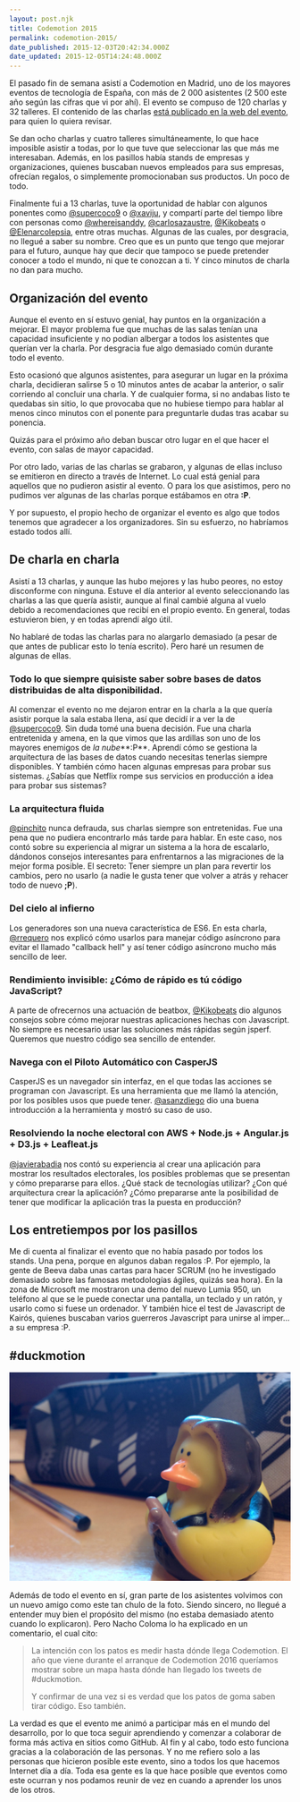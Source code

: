```yaml
---
layout: post.njk
title: Codemotion 2015
permalink: codemotion-2015/
date_published: 2015-12-03T20:42:34.000Z
date_updated: 2015-12-05T14:24:48.000Z
---
```


El pasado fin de semana asistí a Codemotion en Madrid, uno de los mayores eventos de tecnología de España, con más de 2 000 asistentes (2 500 este año según las cifras que vi por ahí). El evento se compuso de 120 charlas y 32 talleres. El contenido de las charlas [está publicado en la web del evento](http://2015.codemotion.es/agenda.html), para quien lo quiera revisar.

Se dan ocho charlas y cuatro talleres simultáneamente, lo que hace imposible asistir a todas, por lo que tuve que seleccionar las que más me interesaban. Además, en los pasillos había stands de empresas y organizaciones, quienes buscaban nuevos empleados para sus empresas, ofrecían regalos, o simplemente promocionaban sus productos. Un poco de todo.

Finalmente fui a 13 charlas, tuve la oportunidad de hablar con algunos ponentes como [@supercoco9](https://twitter.com/supercoco9) o [@xaviju](https://twitter.com/Xaviju), y compartí parte del tiempo libre con personas como [@whereisanddy](https://twitter.com/whereisanddy), [@carlosazaustre](https://twitter.com/carlosazaustre), [@Kikobeats](https://twitter.com/Kikobeats) o [@Elenarcolepsia](https://twitter.com/Elenarcolepsia), entre otras muchas. Algunas de las cuales, por desgracia, no llegué a saber su nombre. Creo que es un punto que tengo que mejorar para el futuro, aunque hay que decir que tampoco se puede pretender conocer a todo el mundo, ni que te conozcan a ti. Y cinco minutos de charla no dan para mucho.

## Organización del evento

Aunque el evento en sí estuvo genial, hay puntos en la organización a mejorar. El mayor problema fue que muchas de las salas tenían una capacidad insuficiente y no podían albergar a todos los asistentes que querían ver la charla. Por desgracia fue algo demasiado común durante todo el evento.

Esto ocasionó que algunos asistentes, para asegurar un lugar en la próxima charla, decidieran salirse 5 o 10 minutos antes de acabar la anterior, o salir corriendo al concluir una charla. Y de cualquier forma, si no andabas listo te quedabas sin sitio, lo que provocaba que no hubiese tiempo para hablar al menos cinco minutos con el ponente para preguntarle dudas tras acabar su ponencia.

Quizás para el próximo año deban buscar otro lugar en el que hacer el evento, con salas de mayor capacidad.

Por otro lado, varias de las charlas se grabaron, y algunas de ellas incluso se emitieron en directo a través de Internet. Lo cual está genial para aquellos que no pudieron asistir al evento. O para los que asistimos, pero no pudimos ver algunas de las charlas porque estábamos en otra **:P**.

Y por supuesto, el propio hecho de organizar el evento es algo que todos tenemos que agradecer a los organizadores. Sin su esfuerzo, no habríamos estado todos allí.

## De charla en charla

Asistí a 13 charlas, y aunque las hubo mejores y las hubo peores, no estoy disconforme con ninguna. Estuve el día anterior al evento seleccionando las charlas a las que quería asistir, aunque al final cambié alguna al vuelo debido a recomendaciones que recibí en el propio evento. En general, todas estuvieron bien, y en todas aprendí algo útil.

No hablaré de todas las charlas para no alargarlo demasiado (a pesar de que antes de publicar esto lo tenía escrito). Pero haré un resumen de algunas de ellas.

### Todo lo que siempre quisiste saber sobre bases de datos distribuidas de alta disponibilidad.

Al comenzar el evento no me dejaron entrar en la charla a la que quería asistir porque la sala estaba llena, así que decidí ir a ver la de [@supercoco9](https://twitter.com/supercoco9). Sin duda tomé una buena decisión. Fue una charla entretenida y amena, en la que vimos que las ardillas son uno de los mayores enemigos de *la nube***:P**. Aprendí cómo se gestiona la arquitectura de las bases de datos cuando necesitas tenerlas siempre disponibles. Y también cómo hacen algunas empresas para probar sus sistemas. ¿Sabías que Netflix rompe sus servicios en producción a idea para probar sus sistemas?

### La arquitectura fluida

[@pinchito](https://twitter.com/pinchito) nunca defrauda, sus charlas siempre son entretenidas. Fue una pena que no pudiera encontrarlo más tarde para hablar. En este caso, nos contó sobre su experiencia al migrar un sistema a la hora de escalarlo, dándonos consejos interesantes para enfrentarnos a las migraciones de la mejor forma posible. El secreto: Tener siempre un plan para revertir los cambios, pero no usarlo (a nadie le gusta tener que volver a atrás y rehacer todo de nuevo **;P**).

### Del cielo al infierno

Los generadores son una nueva característica de ES6. En esta charla, [@rrequero](https://twitter.com/rrequero) nos explicó cómo usarlos para manejar código asíncrono para evitar el llamado "callback hell" y así tener código asíncrono mucho más sencillo de leer.

### Rendimiento invisible: ¿Cómo de rápido es tú código JavaScript?

A parte de ofrecernos una actuación de beatbox, [@Kikobeats](https://twitter.com/Kikobeats) dio algunos consejos sobre cómo mejorar nuestras aplicaciones hechas con Javascript. No siempre es necesario usar las soluciones más rápidas según jsperf. Queremos que nuestro código sea sencillo de entender.

### Navega con el Piloto Automático con CasperJS

CasperJS es un navegador sin interfaz, en el que todas las acciones se programan con Javascript. Es una herramienta que me llamó la atención, por los posibles usos que puede tener. [@asanzdiego](https://twitter.com/asanzdiego) dio una buena introducción a la herramienta y mostró su caso de uso.

### Resolviendo la noche electoral con AWS + Node.js + Angular.js + D3.js + Leafleat.js

[@javierabadia](https://twitter.com/javierabadia) nos contó su experiencia al crear una aplicación para mostrar los resultados electorales, los posibles problemas que se presentan y cómo prepararse para ellos. ¿Qué stack de tecnologías utilizar? ¿Con qué arquitectura crear la aplicación? ¿Cómo prepararse ante la posibilidad de tener que modificar la aplicación tras la puesta en producción?

## Los entretiempos por los pasillos

Me di cuenta al finalizar el evento que no había pasado por todos los stands. Una pena, porque en algunos daban regalos :P. Por ejemplo, la gente de Beeva daba unas cartas para hacer SCRUM (no he investigado demasiado sobre las famosas metodologías ágiles, quizás sea hora). En la zona de Microsoft me mostraron una demo del nuevo Lumia 950, un teléfono al que se le puede conectar una pantalla, un teclado y un ratón, y usarlo como si fuese un ordenador. Y también hice el test de Javascript de Kairós, quienes buscaban varios guerreros Javascript para unirse al imper... a su empresa :P.

## #duckmotion

![](/images/2015/12/ducky-b-1.jpg)

Además de todo el evento en sí, gran parte de los asistentes volvimos con un nuevo amigo como este tan chulo de la foto. Siendo sincero, no llegué a entender muy bien el propósito del mismo (no estaba demasiado atento cuando lo explicaron). Pero Nacho Coloma lo ha explicado en un comentario, el cual cito:

> La intención con los patos es medir hasta dónde llega Codemotion. El año que viene durante el arranque de Codemotion 2016 queríamos mostrar sobre un mapa hasta dónde han llegado los tweets de #duckmotion.
> 
> Y confirmar de una vez si es verdad que los patos de goma saben tirar código. Eso también.

La verdad es que el evento me animó a participar más en el mundo del desarrollo, por lo que toca seguir aprendiendo y comenzar a colaborar de forma más activa en sitios como GitHub. Al fin y al cabo, todo esto funciona gracias a la colaboración de las personas. Y no me refiero solo a las personas que hicieron posible este evento, sino a todos los que hacemos Internet día a día. Toda esa gente es la que hace posible que eventos como este ocurran y nos podamos reunir de vez en cuando a aprender los unos de los otros.
